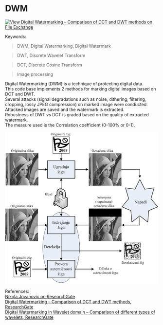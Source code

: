 # DWM
[![View Digital Watermarking – Comparison of DCT and DWT methods on File Exchange](https://www.mathworks.com/matlabcentral/images/matlab-file-exchange.svg)](https://www.mathworks.com/matlabcentral/fileexchange/78790-digital-watermarking-comparison-of-dct-and-dwt-methods)

Keywords:

> DWM,	Digital Watermarking, Digital Watermark

> DWT,	Discrete Wavelet Transform

> DCT,	Discrete Cosine Transform

> Image processing

Digital Watermarking (DWM) is a technique of protecting digital data.  
This code base implements 2 methods for marking digital images based on DCT and DWT.  
Several attacks (signal degradations such as noise, dithering, filtering, cropping, lossy JPEG compression) on marked image were conducted.  
Attacked images are saved and the watermark is extracted.  
Robustness of DWT vs DCT is graded based on the quality of extracted watermark.  
The measure used is the Correlation coefficient (0-100% or 0-1).  

![](https://github.com/etfovac/watermark/blob/master/2020-08-02_230949.png)

References:  
<a href="https://www.researchgate.net/profile/Nikola_Jovanovic9">Nikola Jovanovic on ResearchGate</a>  
<a href="https://www.researchgate.net/publication/343385316_Digital_Watermarking_-_Comparison_of_DCT_and_DWT_methods">Digital Watermarking – Comparison of DCT and DWT methods, ResearchGate</a>  
<a href="https://www.researchgate.net/publication/343385676_Digital_Watermarking_in_Wavelet_domain_-_Comparison_of_different_types_of_wavelets">Digital Watermarking in Wavelet domain – Comparison of different types of wavelets, ResearchGate</a>
